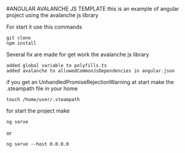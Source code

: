  #ANGULAR AVALANCHE JS TEMPLATE
 this is an example of angular project using the avalanche js library 

 For start it use this commands
    
    git clone 
    npm install

Several fix are made for get work the avalanche js library

    added global variable to polyfills.ts
    added avalanche to allowedCommonJsDependencies in angular.json


if you get an UnhandledPromiseRejectionWarning at start make the .steampath file in your home

    touch /home/user/.steampath


for start the project make 

    ng serve

or

    ng serve --host 0.0.0.0
    